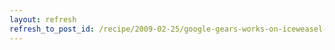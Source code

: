 ```yaml
---
layout: refresh
refresh_to_post_id: /recipe/2009-02-25/google-gears-works-on-iceweasel-debian-ubuntu.html
---
```


